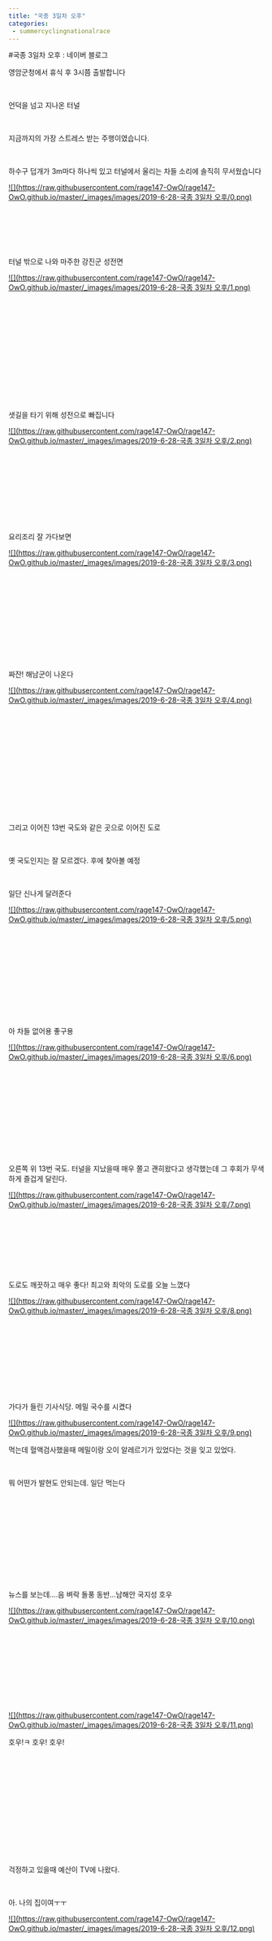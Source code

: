 ```yaml
---
title: "국종 3일차 오후"
categories:
 - summercyclingnationalrace
---
```

#국종 3일차 오후 : 네이버 블로그







영암군청에서 휴식 후 3시쯤 출발합니다

​

언덕을 넘고 지나온 터널

​

지금까지의 가장 스트레스 받는 주행이였습니다.

​

하수구 덥개가 3m마다 하나씩 있고 터널에서 울리는 차들 소리에 솔직히 무서웠습니다




 


[![](https://raw.githubusercontent.com/rage147-OwO/rage147-OwO.github.io/master/_images/images/2019-6-28-국종 3일차 오후/0.png)](#) 

 


​

​

​

터널 밖으로 나와 마주한 강진군 성전면




 


[![](https://raw.githubusercontent.com/rage147-OwO/rage147-OwO.github.io/master/_images/images/2019-6-28-국종 3일차 오후/1.png)](#) 

 


​

​

​

​

​

​

​

샛길을 타기 위해 성전으로 빠집니다




 


[![](https://raw.githubusercontent.com/rage147-OwO/rage147-OwO.github.io/master/_images/images/2019-6-28-국종 3일차 오후/2.png)](#) 

 


​

​

​

​

​

요리조리 잘 가다보면




 


[![](https://raw.githubusercontent.com/rage147-OwO/rage147-OwO.github.io/master/_images/images/2019-6-28-국종 3일차 오후/3.png)](#) 

 


​

​

​

​

​

​

짜잔! 해남군이 나온다




 


[![](https://raw.githubusercontent.com/rage147-OwO/rage147-OwO.github.io/master/_images/images/2019-6-28-국종 3일차 오후/4.png)](#) 

 


​

​

​

​

​

​

​

그리고 이어진 13번 국도와 같은 곳으로 이어진 도로

​

옛 국도인지는 잘 모르겠다. 후에 찾아볼 예정

​

일단 신나게 달려준다




 


[![](https://raw.githubusercontent.com/rage147-OwO/rage147-OwO.github.io/master/_images/images/2019-6-28-국종 3일차 오후/5.png)](#) 

 


​

​

​

​

​

​

아 차들 없어용 좋구용




 


[![](https://raw.githubusercontent.com/rage147-OwO/rage147-OwO.github.io/master/_images/images/2019-6-28-국종 3일차 오후/6.png)](#) 

 


​

​

​

​

​

​

오른쪽 위 13번 국도. 터널을 지났을때 매우 쫄고 괜히왔다고 생각했는데 그 후회가 무색하게 즐겁게 달린다.




 


[![](https://raw.githubusercontent.com/rage147-OwO/rage147-OwO.github.io/master/_images/images/2019-6-28-국종 3일차 오후/7.png)](#) 

 


​

​

​

​

도로도 깨끗하고 매우 좋다! 최고와 최악의 도로를 오늘 느꼈다




 


[![](https://raw.githubusercontent.com/rage147-OwO/rage147-OwO.github.io/master/_images/images/2019-6-28-국종 3일차 오후/8.png)](#) 

 


​

​

​

​

​

가다가 들린 기사식당. 메밀 국수를 시켰다




 


[![](https://raw.githubusercontent.com/rage147-OwO/rage147-OwO.github.io/master/_images/images/2019-6-28-국종 3일차 오후/9.png)](#) 

 


먹는데 혈액검사했을때 메밀이랑 오이 알레르기가 있었다는 것을 잊고 있었다.

​

뭐 어떤가 발현도 안되는데. 일단 먹는다

​

​

​

​

​

​

뉴스를 보는데....음 벼락 돌풍 동반...남해안 국지성 호우




 


[![](https://raw.githubusercontent.com/rage147-OwO/rage147-OwO.github.io/master/_images/images/2019-6-28-국종 3일차 오후/10.png)](#) 

 


​

​

​

​

​




 


[![](https://raw.githubusercontent.com/rage147-OwO/rage147-OwO.github.io/master/_images/images/2019-6-28-국종 3일차 오후/11.png)](#) 

 


호우!ㅋ 호우! 호우!

​

​

​

​

​

​

​

걱정하고 있을때 예산이 TV에 나왔다.

​

아. 나의 집이여ㅜㅜ




 


[![](https://raw.githubusercontent.com/rage147-OwO/rage147-OwO.github.io/master/_images/images/2019-6-28-국종 3일차 오후/12.png)](#) 

 


​

​

​

​

​

​

다 먹었으면 출발!




 


[![](https://raw.githubusercontent.com/rage147-OwO/rage147-OwO.github.io/master/_images/images/2019-6-28-국종 3일차 오후/13.png)](#) 

 


​

​

​

​

​

​

​

사진으로는 잘 안보이지만 땅끝 표지판이 보입니다!

드디어!




 


[![](https://raw.githubusercontent.com/rage147-OwO/rage147-OwO.github.io/master/_images/images/2019-6-28-국종 3일차 오후/14.png)](#) 

 


​

​

​

​

​

땅끝을 향해 가는길ㅎㅎ

발걸음이 가벼워집니다

​

​

​

​

​

​




 


[![](https://raw.githubusercontent.com/rage147-OwO/rage147-OwO.github.io/master/_images/images/2019-6-28-국종 3일차 오후/15.png)](#) 

 


​

​

지방도로 빠져 땅끝을 향한다

​




 


[![](https://raw.githubusercontent.com/rage147-OwO/rage147-OwO.github.io/master/_images/images/2019-6-28-국종 3일차 오후/16.png)](#) 

 


​

​

​

​

​




 


[![](https://raw.githubusercontent.com/rage147-OwO/rage147-OwO.github.io/master/_images/images/2019-6-28-국종 3일차 오후/17.png)](#) 

 


​

드디어 바다도 보이고!

​

​

​

마지막에 약 80m높이의 언덕이 있었다.

​

솔직히 해는 졌는데 가로등 없는 언덕을 오르니 너무 서러웠다

​

​

​




 


[![](https://raw.githubusercontent.com/rage147-OwO/rage147-OwO.github.io/master/_images/images/2019-6-28-국종 3일차 오후/18.png)](#) 

 


드디어 땅끝!...을 향하는 표지판

​

땅끝은 계단 언덕을 올라야 한다.

​

자전거를 들고 갈까 하다가 화살표를 절묘하게 가려 사진을 찍는다

​




 


[![](https://raw.githubusercontent.com/rage147-OwO/rage147-OwO.github.io/master/_images/images/2019-6-28-국종 3일차 오후/19.png)](#) 

 


​

완벽... 이제부터 여기가 땅끝이다ㅋㅋ

​

오후 탄 거리 77km

총 탄 거리 417km

​

​




 


[![](https://raw.githubusercontent.com/rage147-OwO/rage147-OwO.github.io/master/_images/images/2019-6-28-국종 3일차 오후/20.png)](#) 

 


온 경로를 그려보았다.

1일 예산 김제 166km

2일 김제 나주 121km

3일 나주 해남 130km

​

​

땅끝에 왔는데 뭐라도 먹어야 하지 않겠는가

​

가게에서 마른오징어 한마리를 구입했다

​

텐트는 근처 화장실 옆에 치고




 


[![](https://raw.githubusercontent.com/rage147-OwO/rage147-OwO.github.io/master/_images/images/2019-6-28-국종 3일차 오후/21.png)](#) 

 


​

세수를 하고 왔는데....

​

​

​

​

​




 


[![](https://raw.githubusercontent.com/rage147-OwO/rage147-OwO.github.io/master/_images/images/2019-6-28-국종 3일차 오후/22.png)](#) 

 


???오징어가 사라졌다. 처음에는 내가 떨어뜨린 줄 알고 찾고있었는데 바닥에 물기와 잘린 오징어 다리들이 놓여있었다.

​

​

​

음...따뜻해...

범인은 근처에 있을거야

​

​

​

​

​

화장실 뒤! 뒤가 수상해!

​

​

​




 


[![](https://raw.githubusercontent.com/rage147-OwO/rage147-OwO.github.io/master/_images/images/2019-6-28-국종 3일차 오후/23.png)](#) 

 


ㅡㅡ 고양이가 내 오징어를 먹어버렸다ㅜㅜ

​

​

​

​

​

땅에 떨어진 다리는 어따 쓰나. 고양이나 주자




 


[![](https://raw.githubusercontent.com/rage147-OwO/rage147-OwO.github.io/master/_images/images/2019-6-28-국종 3일차 오후/24.png)](#) 

 


[![](https://raw.githubusercontent.com/rage147-OwO/rage147-OwO.github.io/master/_images/images/2019-6-28-국종 3일차 오후/25.png)](#) 

 


[![](https://raw.githubusercontent.com/rage147-OwO/rage147-OwO.github.io/master/_images/images/2019-6-28-국종 3일차 오후/26.png)](#) 

 


[![](https://raw.githubusercontent.com/rage147-OwO/rage147-OwO.github.io/master/_images/images/2019-6-28-국종 3일차 오후/27.png)](#) 

 


​

너는 자존심도 없냐! 주면 오게

​

​

사진이라도 찍어야지ㅜㅜㅜ

​

​

​

​

짐이나 정리해야지 하고 앉아 있으니

​

​

​

​

​




 


[![](https://raw.githubusercontent.com/rage147-OwO/rage147-OwO.github.io/master/_images/images/2019-6-28-국종 3일차 오후/28.png)](#) 

 


더 없나 찾는다. ㅡㅅㅡ

​

그만 뒤져 먹을거 없어

​

​

​

​

​




 


[![](https://raw.githubusercontent.com/rage147-OwO/rage147-OwO.github.io/master/_images/images/2019-6-28-국종 3일차 오후/29.png)](#) 

 


[![](https://raw.githubusercontent.com/rage147-OwO/rage147-OwO.github.io/master/_images/images/2019-6-28-국종 3일차 오후/30.png)](#) 

 


​

​

텐트를 지키며 은혜라도 값으려나 아예 자리를 잡는다

​

​

​

​

​




 


[![](https://raw.githubusercontent.com/rage147-OwO/rage147-OwO.github.io/master/_images/images/2019-6-28-국종 3일차 오후/31.png)](#) 

 


[![](https://raw.githubusercontent.com/rage147-OwO/rage147-OwO.github.io/master/_images/images/2019-6-28-국종 3일차 오후/32.png)](#) 

 


​

​

없다고 ㅡㅅㅡ




 

